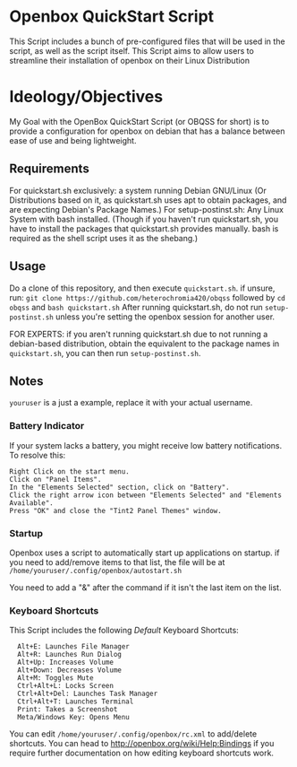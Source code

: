 # Openbox QuickStart Script

This Script includes a bunch of pre-configured files that will be used in the script, as well as the script itself.
This Script aims to allow users to streamline their installation of openbox on their Linux Distribution

# Ideology/Objectives

My Goal with the OpenBox QuickStart Script (or OBQSS for short) is to provide a configuration for openbox on debian that has a balance between ease of use and being lightweight.

## Requirements

For quickstart.sh exclusively: a system running Debian GNU/Linux (Or Distributions based on it, as quickstart.sh uses apt to obtain packages, and are expecting Debian's Package Names.)
For setup-postinst.sh: Any Linux System with bash installed. (Though if you haven't run quickstart.sh, you have to install the packages that quickstart.sh provides manually. bash is required as the shell script uses it as the shebang.)

## Usage
Do a clone of this repository, and then execute `quickstart.sh`. if unsure, run:
``git clone https://github.com/heterochromia420/obqss`` followed by ``cd obqss`` and ``bash quickstart.sh``
After running quickstart.sh, do not run `setup-postinst.sh` unless you're setting the openbox session for another user.

FOR EXPERTS:
if you aren't running quickstart.sh due to not running a debian-based distribution, obtain the equivalent to the package names in `quickstart.sh`, you can then run `setup-postinst.sh`.

## Notes

`youruser` is a just a example, replace it with your actual username.

### Battery Indicator

If your system lacks a battery, you might receive low battery notifications. To resolve this:

    Right Click on the start menu.
    Click on "Panel Items".
    In the "Elements Selected" section, click on "Battery".
    Click the right arrow icon between "Elements Selected" and "Elements Available".
    Press "OK" and close the "Tint2 Panel Themes" window.

### Startup

Openbox uses a script to automatically start up applications on startup. if you need to add/remove items to that list, the file will be at `/home/youruser/.config/openbox/autostart.sh`

You need to add a "&" after the command if it isn't the last item on the list.

### Keyboard Shortcuts
This Script includes the following *Default* Keyboard Shortcuts:

```cli
  Alt+E: Launches File Manager
  Alt+R: Launches Run Dialog
  Alt+Up: Increases Volume
  Alt+Down: Decreases Volume
  Alt+M: Toggles Mute
  Ctrl+Alt+L: Locks Screen
  Ctrl+Alt+Del: Launches Task Manager
  Ctrl+Alt+T: Launches Terminal
  Print: Takes a Screenshot
  Meta/Windows Key: Opens Menu
```

You can edit `/home/youruser/.config/openbox/rc.xml` to add/delete shortcuts. You can head to http://openbox.org/wiki/Help:Bindings if you require further documentation on how editing keyboard shortcuts work.
